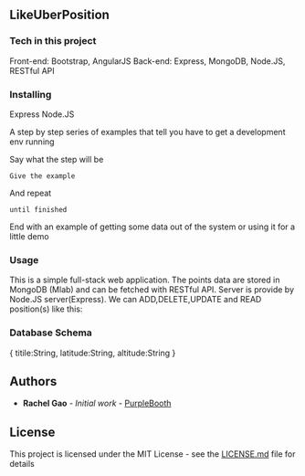 ## LikeUberPosition

### Tech in this project
Front-end: Bootstrap, AngularJS
Back-end:  Express, MongoDB, Node.JS, RESTful API

### Installing
Express
Node.JS

A step by step series of examples that tell you have to get a development env running

Say what the step will be

```
Give the example
```

And repeat

```
until finished
```

End with an example of getting some data out of the system or using it for a little demo

### Usage
This is a simple full-stack web application. The points data are stored in MongoDB (Mlab) and can be fetched with RESTful API. Server is provide by Node.JS server(Express). 
We can ADD,DELETE,UPDATE and READ position(s) like this:

### Database Schema
{ 
 titile:String, 
 latitude:String, 
 altitude:String 
}

## Authors

* **Rachel Gao** - *Initial work* - [PurpleBooth](https://github.com/weixiaokulou)


## License

This project is licensed under the MIT License - see the [LICENSE.md](LICENSE.md) file for details
